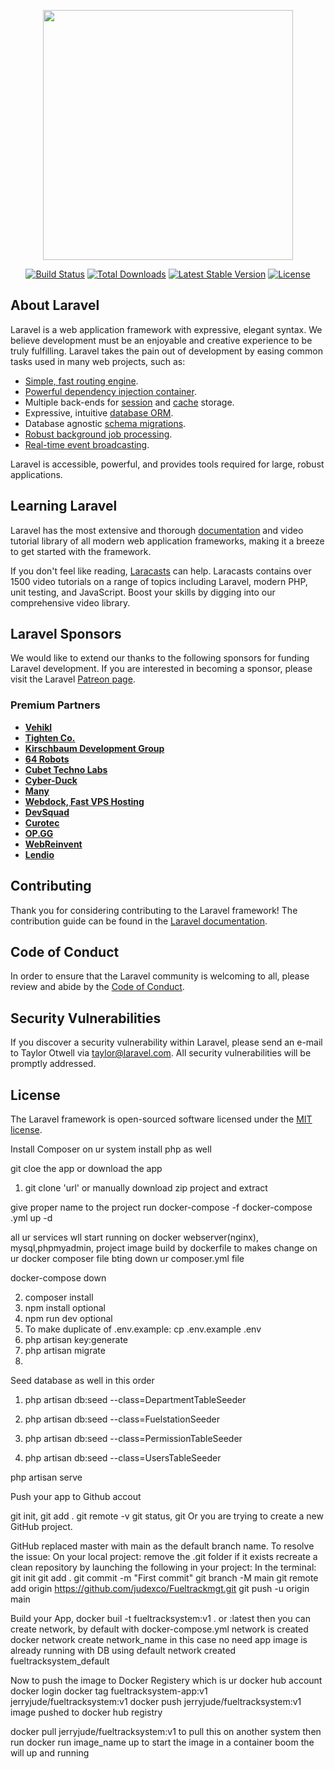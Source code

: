 <p align="center"><a href="https://laravel.com" target="_blank"><img src="https://raw.githubusercontent.com/laravel/art/master/logo-lockup/5%20SVG/2%20CMYK/1%20Full%20Color/laravel-logolockup-cmyk-red.svg" width="400"></a></p>

<p align="center">
<a href="https://travis-ci.org/laravel/framework"><img src="https://travis-ci.org/laravel/framework.svg" alt="Build Status"></a>
<a href="https://packagist.org/packages/laravel/framework"><img src="https://img.shields.io/packagist/dt/laravel/framework" alt="Total Downloads"></a>
<a href="https://packagist.org/packages/laravel/framework"><img src="https://img.shields.io/packagist/v/laravel/framework" alt="Latest Stable Version"></a>
<a href="https://packagist.org/packages/laravel/framework"><img src="https://img.shields.io/packagist/l/laravel/framework" alt="License"></a>
</p>

## About Laravel

Laravel is a web application framework with expressive, elegant syntax. We believe development must be an enjoyable and creative experience to be truly fulfilling. Laravel takes the pain out of development by easing common tasks used in many web projects, such as:

- [Simple, fast routing engine](https://laravel.com/docs/routing).
- [Powerful dependency injection container](https://laravel.com/docs/container).
- Multiple back-ends for [session](https://laravel.com/docs/session) and [cache](https://laravel.com/docs/cache) storage.
- Expressive, intuitive [database ORM](https://laravel.com/docs/eloquent).
- Database agnostic [schema migrations](https://laravel.com/docs/migrations).
- [Robust background job processing](https://laravel.com/docs/queues).
- [Real-time event broadcasting](https://laravel.com/docs/broadcasting).

Laravel is accessible, powerful, and provides tools required for large, robust applications.

## Learning Laravel

Laravel has the most extensive and thorough [documentation](https://laravel.com/docs) and video tutorial library of all modern web application frameworks, making it a breeze to get started with the framework.

If you don't feel like reading, [Laracasts](https://laracasts.com) can help. Laracasts contains over 1500 video tutorials on a range of topics including Laravel, modern PHP, unit testing, and JavaScript. Boost your skills by digging into our comprehensive video library.

## Laravel Sponsors

We would like to extend our thanks to the following sponsors for funding Laravel development. If you are interested in becoming a sponsor, please visit the Laravel [Patreon page](https://patreon.com/taylorotwell).

### Premium Partners

- **[Vehikl](https://vehikl.com/)**
- **[Tighten Co.](https://tighten.co)**
- **[Kirschbaum Development Group](https://kirschbaumdevelopment.com)**
- **[64 Robots](https://64robots.com)**
- **[Cubet Techno Labs](https://cubettech.com)**
- **[Cyber-Duck](https://cyber-duck.co.uk)**
- **[Many](https://www.many.co.uk)**
- **[Webdock, Fast VPS Hosting](https://www.webdock.io/en)**
- **[DevSquad](https://devsquad.com)**
- **[Curotec](https://www.curotec.com/services/technologies/laravel/)**
- **[OP.GG](https://op.gg)**
- **[WebReinvent](https://webreinvent.com/?utm_source=laravel&utm_medium=github&utm_campaign=patreon-sponsors)**
- **[Lendio](https://lendio.com)**

## Contributing

Thank you for considering contributing to the Laravel framework! The contribution guide can be found in the [Laravel documentation](https://laravel.com/docs/contributions).

## Code of Conduct

In order to ensure that the Laravel community is welcoming to all, please review and abide by the [Code of Conduct](https://laravel.com/docs/contributions#code-of-conduct).

## Security Vulnerabilities

If you discover a security vulnerability within Laravel, please send an e-mail to Taylor Otwell via [taylor@laravel.com](mailto:taylor@laravel.com). All security vulnerabilities will be promptly addressed.

## License

The Laravel framework is open-sourced software licensed under the [MIT license](https://opensource.org/licenses/MIT).

Install Composer on ur system install php as well

git cloe the app or download the app
1. git clone 'url' or manually download zip project and extract

give proper name to the project
run
docker-compose -f docker-compose .yml up -d

all ur services wll start running on docker webserver(nginx), mysql,phpmyadmin, project image build by dockerfile
to makes change on ur docker composer file bting down ur composer.yml file

docker-compose down

2. composer install
3. npm install   optional 
4. npm run dev   optional
5. To make duplicate of .env.example: cp .env.example .env
6. php artisan key:generate
7. php artisan migrate
8.
 Seed database as well in this order

1. php artisan db:seed --class=DepartmentTableSeeder

2. php artisan db:seed --class=FuelstationSeeder
3. php artisan db:seed --class=PermissionTableSeeder
4. php artisan db:seed --class=UsersTableSeeder

 php artisan serve

 Push your app to Github accout

 git init, git add . git remote -v git status, git
 Or you are trying to create a new GitHub project.

GitHub replaced master with main as the default branch name. To resolve the issue:
On your local project:
remove the .git folder if it exists
recreate a clean repository by launching the following in your project:
In the terminal:
git init
git add .
git commit -m "First commit"
git branch -M main
git remote add origin https://github.com/judexco/Fueltrackmgt.git
git push -u origin main

Build your App,
docker buil -t fueltracksystem:v1 .    or :latest
then you can create network, by default with docker-compose.yml network is created
docker network create network_name   in this case no need app image is already running with DB using default network created fueltracksystem_default

Now to push the image to Docker Registery which is ur docker hub account
docker login
docker tag fueltracksystem-app:v1 jerryjude/fueltracksystem:v1
docker push jerryjude/fueltracksystem:v1
image pushed to docker hub registry

docker pull jerryjude/fueltracksystem:v1      to pull this on another system
then run 
docker run image_name up      to start the image in a container boom the will up and running
